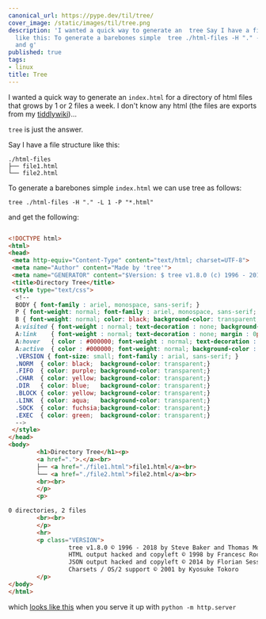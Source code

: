 ```yaml
---
canonical_url: https://pype.dev/til/tree/
cover_image: /static/images/til/tree.png
description: 'I wanted a quick way to generate an  tree Say I have a file structure
  like this: To generate a barebones simple  tree ./html-files -H "." -L 1 -P "*.html"
  and g'
published: true
tags:
- linux
title: Tree
---
```


I wanted a quick way to generate an `index.html` for a directory of html files that grows by 1 or 2 files a week. I don't know any html (the files are exports from my [tiddlywiki](/tiddly-wiki))...

`tree` is just the answer.

Say I have a file structure like this:

```
./html-files
├── file1.html
└── file2.html
```

To generate a barebones simple `index.html` we can use tree as follows:

`tree ./html-files -H "." -L 1 -P "*.html"`

and get the following:

```html

<!DOCTYPE html>
<html>
<head>
 <meta http-equiv="Content-Type" content="text/html; charset=UTF-8">
 <meta name="Author" content="Made by 'tree'">
 <meta name="GENERATOR" content="$Version: $ tree v1.8.0 (c) 1996 - 2018 by Steve Baker, Thomas Moore, Francesc Rocher, Florian Sesser, Kyosuke Tokoro $">
 <title>Directory Tree</title>
 <style type="text/css">
  <!--
  BODY { font-family : ariel, monospace, sans-serif; }
  P { font-weight: normal; font-family : ariel, monospace, sans-serif; color: black; background-color: transparent;}
  B { font-weight: normal; color: black; background-color: transparent;}
  A:visited { font-weight : normal; text-decoration : none; background-color : transparent; margin : 0px 0px 0px 0px; padding : 0px 0px 0px 0px; display: inline; }
  A:link    { font-weight : normal; text-decoration : none; margin : 0px 0px 0px 0px; padding : 0px 0px 0px 0px; display: inline; }
  A:hover   { color : #000000; font-weight : normal; text-decoration : underline; background-color : yellow; margin : 0px 0px 0px 0px; padding : 0px 0px 0px 0px; display: inline; }
  A:active  { color : #000000; font-weight: normal; background-color : transparent; margin : 0px 0px 0px 0px; padding : 0px 0px 0px 0px; display: inline; }
  .VERSION { font-size: small; font-family : arial, sans-serif; }
  .NORM  { color: black;  background-color: transparent;}
  .FIFO  { color: purple; background-color: transparent;}
  .CHAR  { color: yellow; background-color: transparent;}
  .DIR   { color: blue;   background-color: transparent;}
  .BLOCK { color: yellow; background-color: transparent;}
  .LINK  { color: aqua;   background-color: transparent;}
  .SOCK  { color: fuchsia;background-color: transparent;}
  .EXEC  { color: green;  background-color: transparent;}
  -->
 </style>
</head>
<body>
        <h1>Directory Tree</h1><p>
        <a href=".">.</a><br>
        ├── <a href="./file1.html">file1.html</a><br>
        └── <a href="./file2.html">file2.html</a><br>
        <br><br>
        </p>
        <p>

0 directories, 2 files
        <br><br>
        </p>
        <hr>
        <p class="VERSION">
                 tree v1.8.0 © 1996 - 2018 by Steve Baker and Thomas Moore <br>
                 HTML output hacked and copyleft © 1998 by Francesc Rocher <br>
                 JSON output hacked and copyleft © 2014 by Florian Sesser <br>
                 Charsets / OS/2 support © 2001 by Kyosuke Tokoro
        </p>
</body>
</html>

```


which [looks like this](/tree-index-example.html) when you serve it up with `python -m http.server`